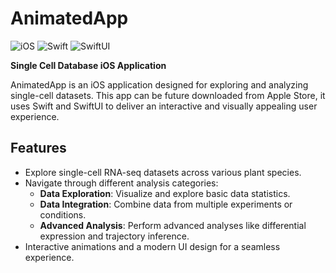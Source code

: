 # AnimatedApp
![iOS](https://img.shields.io/badge/platform-iOS-blue)
![Swift](https://img.shields.io/badge/language-Swift-orange)
![SwiftUI](https://img.shields.io/badge/UI-SwiftUI-green)


**Single Cell Database iOS Application**

AnimatedApp is an iOS application designed for exploring and analyzing single-cell datasets. This app can be future downloaded from Apple Store, it uses Swift and SwiftUI to deliver an interactive and visually appealing user experience.

## Features

- Explore single-cell RNA-seq datasets across various plant species.
- Navigate through different analysis categories:
  - **Data Exploration**: Visualize and explore basic data statistics.
  - **Data Integration**: Combine data from multiple experiments or conditions.
  - **Advanced Analysis**: Perform advanced analyses like differential expression and trajectory inference.
- Interactive animations and a modern UI design for a seamless experience.
